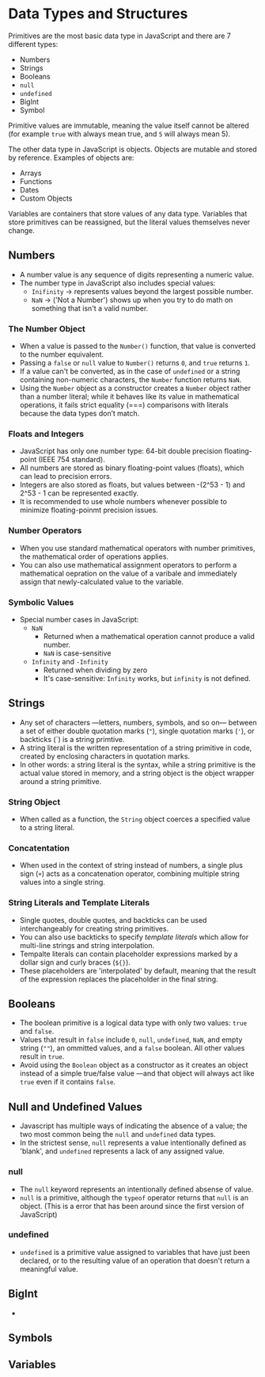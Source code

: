 # Data Types and Structures

Primitives are the most basic data type in JavaScript and there are 7 different types:
- Numbers
- Strings
- Booleans
- `null`
- `undefined`
- BigInt
- Symbol

Primitive values are immutable, meaning the value itself cannot be altered (for example `true` with always mean true, and `5` will always mean 5).

The other data type in JavaScript is objects. Objects are mutable and stored by reference. Examples of objects are:
- Arrays
- Functions
- Dates
- Custom Objects

Variables are containers that store values of any data type. Variables that store primitives can be reassigned, but the literal values themselves never change.

## Numbers
- A number value is any sequence of digits representing a numeric value.
- The number type in JavaScript also includes special values:
    - `Inifinity` -> represents values beyond the largest possible number.
    - `NaN` -> ('Not a Number') shows up when you try to do math on something that isn't a valid number.

### The Number Object
- When a value is passed to the `Number()` function, that value is converted to the number equivalent.
- Passing a `false` or `null` value to `Number()` returns `0`, and `true` returns `1`.
- If a value can't be converted, as in the case of `undefined` or a string containing non-numeric characters, the `Number` function returns `NaN`.
- Using the `Number` object as a constructor creates a `Number` object rather than a number literal; while it behaves like its value in mathematical operations, it fails strict equality (===) comparisons with literals because the data types don’t match.

### Floats and Integers
- JavaScript has only one number type: 64-bit double precision floating-point (IEEE 754 standard).
- All numbers are stored as binary floating-point values (floats), which can lead to precision errors.
- Integers are also stored as floats, but values between -(2^53 - 1) and 2^53 - 1 can be represented exactly.
- It is recommended to use whole numbers whenever possible to minimize floating-poinmt precision issues.

### Number Operators
- When you use standard mathematical operators with number primitives, the mathematical  order of operations applies.
- You can also use mathematical assignment operators to perform a mathematical oepration on the value of a varibale and immediately assign that newly-calculated value to the variable.

### Symbolic Values
 - Special number cases in JavaScript:
    - `NaN`
        - Returned when a mathematical operation cannot produce a valid number.
        - `NaN` is case-sensitive
    - `Infinity` and `-Infinity`
        - Returned when dividing by zero
        - It's case-sensitive: `Infinity` works, but `infinity` is not defined.

## Strings
- Any set of characters —letters, numbers, symbols, and so on— between a set of either double quotation marks (`"`), single quotation marks (`'`), or backticks (`) is a string primtive.
- A string literal is the written representation of a string primitive in code, created by enclosing characters in quotation marks.
- In other words: a string literal is the syntax, while a string primitive is the actual value stored in memory, and a string object is the object wrapper around a string primitive.

### String Object
- When called as a function, the `String` object coerces a specified value to a string literal.

### Concatentation
- When used in the context of string instead of numbers, a single plus sign (`+`) acts as a concatenation operator, combining multiple string values into a single string.

### String Literals and Template Literals
- Single quotes, double quotes, and backticks can be used interchangeably for creating string primitives.
- You can also use backticks to specify *template literals* which allow for multi-line strings and string interpolation.
- Tempalte literals can contain placeholder expressions marked by a dollar sign and curly braces (`${}`).
- These placeholders are 'interpolated' by default, meaning that the result of the expression replaces the placeholder in the final string.

## Booleans
- The boolean primitive is a logical data type with only two values: `true` and `false`.
- Values that result in `false` include `0`, `null`, `undefined`, `NaN`, and empty string (`""`), an ommitted values, and a `false` boolean. All other values result in `true`.
- Avoid using the `Boolean` object as a constructor as it creates an object instead of a simple true/false value —and that object will always act like `true` even if it contains `false`.


## Null and Undefined Values
- Javascript has multiple ways of indicating the absence of a value; the two most common being the `null` and `undefined` data types.
- In the strictest sense, `null` represents a value intentionally defined as 'blank', and `undefined` represents a lack of any assigned value.

### null
- The `null` keyword represents an intentionally defined absense of value.
- `null` is a primitive, although the `typeof` operator returns that `null` is an object. (This is a error that has been around since the first version of JavaScript)

### undefined
- `undefined` is a primitive value assigned to variables that have just been declared, or to the resulting value of an operation that doesn't return a meaningful value.


## BigInt
-   


## Symbols


## Variables